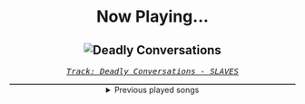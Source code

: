 <div align="center"> 
<h1>Now Playing...</h1>

![Deadly Conversations](https://i.scdn.co/image/ab67616d00001e0225d9c3799537cbf06ab5d88b)
--
_<samp><a href="https://open.spotify.com/track/1loJNb3Lluyld2XssYpIHr">Track: Deadly Conversations - SLAVES</a></samp>_

<div style="border: 1px #4B5054 solid"></div>
<details>
  <summary>
    Previous played songs
  </summary>
  <table>
    <thead>
      <tr>
        <th>
          Artist
        </th>
        <th>
          Song
        </th>
        <th>
          Link
        </th>
      </tr>
    </thead>
    <tbody>
      <tr><td>SLAVES</td><td>Deadly Conversations</td><td><a href="https://open.spotify.com/track/1loJNb3Lluyld2XssYpIHr">https://open.spotify.com/track/1loJNb3Lluyld2XssYpIHr</a></td></tr><tr><td>Versus Me</td><td>Control</td><td><a href="https://open.spotify.com/track/6MtKHY2d0SwOLObYIrY12O">https://open.spotify.com/track/6MtKHY2d0SwOLObYIrY12O</a></td></tr><tr><td>Dayseeker</td><td>Afterglow (Hazel's Song)</td><td><a href="https://open.spotify.com/track/4UlW7pXD6rSG9ZPv7piYWK">https://open.spotify.com/track/4UlW7pXD6rSG9ZPv7piYWK</a></td></tr><tr><td>I See Stars</td><td>Anomaly</td><td><a href="https://open.spotify.com/track/1nLWr0rKTLTZNEcgU5WEdD">https://open.spotify.com/track/1nLWr0rKTLTZNEcgU5WEdD</a></td></tr><tr><td>Until I Wake</td><td>Fool's Paradise</td><td><a href="https://open.spotify.com/track/4xKXInN5fuZQKr52ITDFVa">https://open.spotify.com/track/4xKXInN5fuZQKr52ITDFVa</a></td></tr><tr><td>Shrezzers</td><td>Reminiscent</td><td><a href="https://open.spotify.com/track/327pwjE97vUgHcmAjsFX37">https://open.spotify.com/track/327pwjE97vUgHcmAjsFX37</a></td></tr><tr><td>SLAVES</td><td>Petty Trappin</td><td><a href="https://open.spotify.com/track/1GX2RNzPYzJwCg7bk80Ddb">https://open.spotify.com/track/1GX2RNzPYzJwCg7bk80Ddb</a></td></tr><tr><td>Shrezzers</td><td>23</td><td><a href="https://open.spotify.com/track/4wmBJ0FwmdueMJBqWsYeVD">https://open.spotify.com/track/4wmBJ0FwmdueMJBqWsYeVD</a></td></tr><tr><td>Polaris</td><td>Martyr (Waves)</td><td><a href="https://open.spotify.com/track/4bB7Gj1dssw0MYDb7zj1Kg">https://open.spotify.com/track/4bB7Gj1dssw0MYDb7zj1Kg</a></td></tr><tr><td>Of Virtue</td><td>True Colors</td><td><a href="https://open.spotify.com/track/7fJoakewoaDkNhMX4lz5cB">https://open.spotify.com/track/7fJoakewoaDkNhMX4lz5cB</a></td></tr><tr><td>Bad Omens</td><td>Running in Circles</td><td><a href="https://open.spotify.com/track/2SIu08euP8FMrnAsbaHGLE">https://open.spotify.com/track/2SIu08euP8FMrnAsbaHGLE</a></td></tr><tr><td>Currents</td><td>Feel the Same</td><td><a href="https://open.spotify.com/track/76EBxSSVOTtYLeGz6c4Q9I">https://open.spotify.com/track/76EBxSSVOTtYLeGz6c4Q9I</a></td></tr><tr><td>SLAVES</td><td>I Know a Lot of Artists</td><td><a href="https://open.spotify.com/track/6TAGx5ITA9qIMdeuXPXZNE">https://open.spotify.com/track/6TAGx5ITA9qIMdeuXPXZNE</a></td></tr><tr><td>We Came As Romans</td><td>Holding The Embers</td><td><a href="https://open.spotify.com/track/2SI0lVzEn93n3ZuJqeUCIc">https://open.spotify.com/track/2SI0lVzEn93n3ZuJqeUCIc</a></td></tr><tr><td>Dayseeker</td><td>Crooked Soul</td><td><a href="https://open.spotify.com/track/0jFp0az0xVeNIEzf0RMjUN">https://open.spotify.com/track/0jFp0az0xVeNIEzf0RMjUN</a></td></tr><tr><td>SAVE US</td><td>Nightmare</td><td><a href="https://open.spotify.com/track/36IYLAgRE7rUSmADDwPmPi">https://open.spotify.com/track/36IYLAgRE7rUSmADDwPmPi</a></td></tr><tr><td>LANDMVRKS</td><td>Endless Paradox</td><td><a href="https://open.spotify.com/track/2EINsXeeG5z8zaPfXNZNZG">https://open.spotify.com/track/2EINsXeeG5z8zaPfXNZNZG</a></td></tr><tr><td>SLAVES</td><td>My Soul Is Empty and Full of White Girls</td><td><a href="https://open.spotify.com/track/0yfA72Gib0DdsN17sQoNy5">https://open.spotify.com/track/0yfA72Gib0DdsN17sQoNy5</a></td></tr><tr><td>Dayseeker</td><td>Quicksand</td><td><a href="https://open.spotify.com/track/0x8DRuwtfmvr8mmx2D0aiW">https://open.spotify.com/track/0x8DRuwtfmvr8mmx2D0aiW</a></td></tr><tr><td>Resolve</td><td>Seasick Sailor</td><td><a href="https://open.spotify.com/track/10X78vVJMO69ikNBYEqq8U">https://open.spotify.com/track/10X78vVJMO69ikNBYEqq8U</a></td></tr>
    </tbody>
  </table>
</details>

</div>
